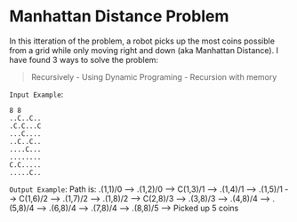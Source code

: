 # Manhattan Distance Problem
In this itteration of the problem, a robot picks up the most coins possible from a grid while only moving right and down (aka Manhattan Distance).
I have found 3 ways to solve the problem:
> Recursively - Using Dynamic Programing - Recursion with memory

`Input Example`:
```
8 8
..C..C..
.C.C...C
...C....
..C..C..
....C...
........
C.C.....
.....C..
```
`Output Example`:
Path is: .(1,1)/0 --> .(1,2)/0 --> C(1,3)/1 --> .(1,4)/1 --> .(1,5)/1 --> C(1,6)/2 --> .(1,7)/2 --> .(1,8)/2 --> C(2,8)/3 --> .(3,8)/3 --> .(4,8)/4 --> .(5,8)/4 --> .(6,8)/4 --> .(7,8)/4 --> .(8,8)/5 --> Picked up 5 coins
